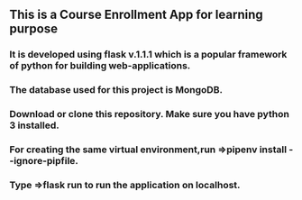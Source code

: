 ## This is a Course Enrollment App for learning purpose

### It is developed using flask v.1.1.1 which is a popular framework of python for building web-applications.

### The database used for this project is MongoDB.

### Download or clone this repository. Make sure you have python 3 installed. 

### For creating the same virtual environment,run =>pipenv install --ignore-pipfile.

### Type =>flask run to run the application on localhost.
